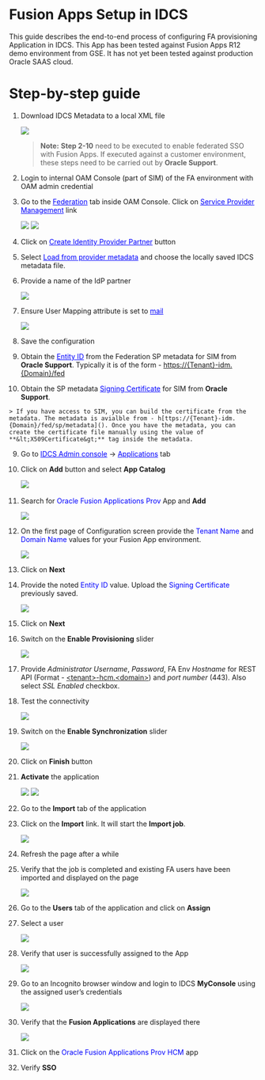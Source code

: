 # Fusion Apps Setup in IDCS

This guide describes the end-to-end process of configuring FA provisioning Application in IDCS. This App has been tested against Fusion Apps R12 demo environment from GSE. It has not yet been tested against production Oracle SAAS cloud.

# **Step-by-step guide**

1.  Download IDCS Metadata to a local XML file

    ![](images/idcsmetadata.png)
    
    
	>**Note:** **Step 2-10** need to be executed to enable federated SSO 
	with Fusion Apps. If executed against a customer environment, 
	these steps need to be carried out by **Oracle Support**.


2.  Login to internal OAM Console (part of SIM) of the FA environment with OAM admin credential

3.  Go to the <font color="blue"><u>Federation</u></font> tab inside OAM Console. Click on <font color="blue"><u>Service Provider Management</u></font> link

	![](images/oamconsole.png)
	![](images/oamfed.png)

4.  Click on <font color="blue"><u>Create Identity Provider Partner</u></font> button

5.  Select <font color="blue"><u>Load from provider metadata</u></font> and choose the locally saved IDCS metadata file.

6.  Provide a name of the IdP partner

	![](images/oamcreatedidp.png)

7.  Ensure User Mapping attribute is set to <font color="blue"><u>mail</u></font>

	![](images/oamfedmapping.png)

8. 	 Save the configuration

9.   Obtain the <font color="blue"><u>Entity ID</u></font> from the Federation SP metadata for SIM from **Oracle Support**. Typically it is of the form - [https://{Tenant}-idm.{Domain}/fed
]()

10.  Obtain the SP metadata <font color="blue"><u>Signing Certificate</u></font> for SIM from **Oracle Support**. 

	> If you have access to SIM, you can build the certificate from the metadata. The metadata is avialble from - h[ttps://{Tenant}-idm.{Domain}/fed/sp/metadata](). Once you have the metadata, you can create the certificate file manually using the value of **&lt;X509Certificate&gt;** tag inside the metadata.


9.  Go to <font color="blue"><u>IDCS Admin console</u></font> -&gt; <font color="blue"><u>Applications</u></font> tab

10. Click on **Add** button and select **App Catalog**

    ![](images/appcatalog.png)
     

11. Search for <font color="blue">Oracle Fusion Applications Prov</font> App and **Add**

	![](images/appadd.png)

12. On the first page of Configuration screen provide the <font color="blue">Tenant Name</font> and <font color="blue">Domain Name</font> values for your Fusion App environment. 

	![](images/appdetails.png)

13. Click on **Next**

14. Provide the noted <font color="blue">Entity ID</font> value. Upload the <font color="blue">Signing Certificate</font> previously saved.

	![](images/appsso.png)

14. Click on **Next**
   
15. Switch on the **Enable Provisioning** slider

	![](images/appprovenable.png)
   
16. Provide *Administrator Username*, *Password*, FA Env *Hostname* for REST API (Format - [&lt;tenant&gt;-hcm.&lt;domain&gt;]()) and *port number* (443). Also select *SSL Enabled* checkbox.

18. Test the connectivity

	![](images/appprovtest.png)

25. Switch on the **Enable Synchronization** slider

	![](images/appprovsync.png)

26. Click on **Finish** button

27. **Activate** the application

	![](images/appactivate.png)
	![](images/appdone.png)

28. Go to the **Import** tab of the application

29. Click on the **Import** link. It will start the **Import job**.

	![](images/appjob.png)

30. Refresh the page after a while

31. Verify that the job is completed and existing FA users have been imported and displayed on the page

	![](images/appjobdone.png)

32. Go to the **Users** tab of the application and click on **Assign**

33. Select a user

	![](images/appassign.png)

34. Verify that user is successfully assigned to the App

	![](images/appprovsuccess.png)

36. Go to an Incognito browser window and login to IDCS **MyConsole** using the assigned user’s credentials

	![](images/apptestlogin.png)

37. Verify that the **Fusion Applications** are displayed there

	![](images/apptestmyapp.png)

38. Click on the <font color="blue">Oracle Fusion Applications Prov HCM</font> app

39. Verify **SSO**

 